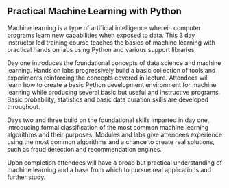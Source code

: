 ## Practical Machine Learning with Python

Machine learning is a type of artificial intelligence wherein computer programs learn new capabilities when exposed to data. This 3 day instructor led training course teaches the basics of machine learning with practical hands on labs using Python and various support libraries.

Day one introduces the foundational concepts of data science and machine learning. Hands on labs progressively build a basic collection of tools and experiments reinforcing the concepts covered in lecture. Attendees will learn how to create a basic Python development environment for machine learning while producing several basic but useful and instructive programs. Basic probability, statistics and basic data curation skills are developed throughout.

Days two and three build on the foundational skills imparted in day one, introducing formal classification of the most common machine learning algorithms and their purposes. Modules and labs give attendees experience using the most common algorithms and a chance to create real solutions, such as fraud detection and recommendation engines.

Upon completion attendees will have a broad but practical understanding of machine learning and a base from which to pursue real applications and further study.
